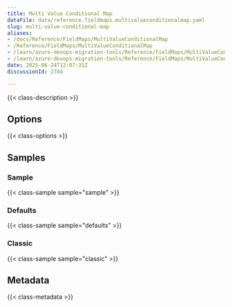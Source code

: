 ```yaml
---
title: Multi Value Conditional Map
dataFile: data/reference.fieldmaps.multivalueconditionalmap.yaml
slug: multi-value-conditional-map
aliases:
- /docs/Reference/FieldMaps/MultiValueConditionalMap
- /Reference/FieldMaps/MultiValueConditionalMap
- /learn/azure-devops-migration-tools/Reference/FieldMaps/MultiValueConditionalMap
- /learn/azure-devops-migration-tools/Reference/FieldMaps/MultiValueConditionalMap/index.md
date: 2025-06-24T12:07:31Z
discussionId: 2784

---
```

{{< class-description >}}

## Options

{{< class-options >}}

## Samples

### Sample

{{< class-sample sample="sample" >}}

### Defaults

{{< class-sample sample="defaults" >}}

### Classic

{{< class-sample sample="classic" >}}

## Metadata

{{< class-metadata >}}
